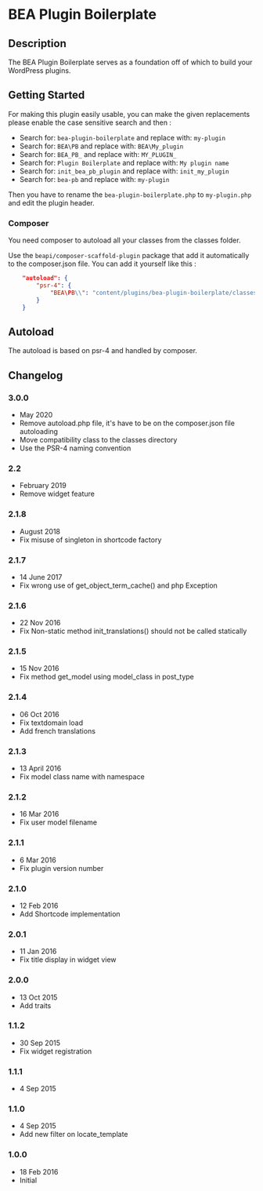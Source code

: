 # BEA Plugin Boilerplate #

## Description ##

The BEA Plugin Boilerplate serves as a foundation off of which to build your WordPress plugins.
 
## Getting Started ##

For making this plugin easily usable, you can make the given replacements please enable the case sensitive search and then :

* Search for: `bea-plugin-boilerplate` and replace with: `my-plugin`
* Search for: `BEA\PB` and replace with: `BEA\My_plugin`
* Search for: `BEA_PB_` and replace with: `MY_PLUGIN_`
* Search for: `Plugin Boilerplate` and replace with: `My plugin name`
* Search for: `init_bea_pb_plugin` and replace with: `init_my_plugin`
* Search for: `bea-pb` and replace with: `my-plugin`

Then you have to rename the `bea-plugin-boilerplate.php` to `my-plugin.php` and edit the plugin header.

### Composer ###
You need composer to autoload all your classes from the classes folder.

Use the `beapi/composer-scaffold-plugin` package that add it automatically to the composer.json file.
You can add it yourself like this :
 
```composer.json
    "autoload": {
        "psr-4": {
            "BEA\PB\\": "content/plugins/bea-plugin-boilerplate/classes/"
        }
    }
```

## Autoload ##
The autoload is based on psr-4 and handled by composer.

## Changelog ##

### 3.0.0
* May 2020
* Remove autoload.php file, it's have to be on the composer.json file autoloading
* Move compatibility class to the classes directory
* Use the PSR-4 naming convention

### 2.2
* February 2019
* Remove widget feature

### 2.1.8
* August 2018
* Fix misuse of singleton in shortcode factory

### 2.1.7
* 14 June 2017
* Fix wrong use of get_object_term_cache() and php Exception

### 2.1.6
* 22 Nov 2016
* Fix Non-static method init_translations() should not be called statically

### 2.1.5
* 15 Nov 2016
* Fix method get_model using model_class in post_type

### 2.1.4
* 06 Oct 2016
* Fix textdomain load
* Add french translations

### 2.1.3
* 13 April 2016
* Fix model class name with namespace

### 2.1.2
* 16 Mar 2016
* Fix user model filename

### 2.1.1
* 6 Mar 2016
* Fix plugin version number

### 2.1.0
* 12 Feb 2016
* Add Shortcode implementation

### 2.0.1
* 11 Jan 2016
* Fix title display in widget view

### 2.0.0
* 13 Oct 2015
* Add traits

### 1.1.2
* 30 Sep 2015
* Fix widget registration

### 1.1.1
* 4 Sep 2015

### 1.1.0
* 4 Sep 2015
* Add new filter on locate_template

### 1.0.0
* 18 Feb 2016
* Initial
